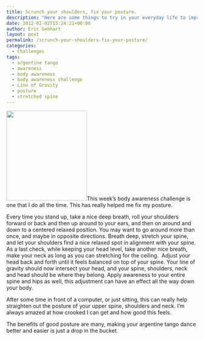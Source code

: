 ```yaml
---
title: Scrunch your shoulders, fix your posture.
description: "Here are some things to try in your everyday life to improve your posture"
date: 2012-02-02T15:24:21+00:00
author: Eric Gebhart
layout: post
permalink: /scrunch-your-shoulders-fix-your-posture/
categories:
  - Challenges
tags:
  - argentine tango
  - awareness
  - body awareness
  - body awareness challenge
  - Line of Gravity
  - posture
  - stretched spine
---
```

[<img class="alignleft size-full wp-image-34460" title="body_awareness_challenges" alt="" src="http://tangobreath.com/wp-content/uploads/2012/01/body_awareness_challenges.jpeg" width="212" height="237" />](http://tangobreath.com/wp-content/uploads/2012/01/body_awareness_challenges.jpeg)This week&#8217;s body awareness challenge is one that I do all the time. This has really helped me fix my posture.

<!--more-->

Every time you stand up, take a nice deep breath, roll your shoulders forward or back and then up around to your ears, and then on around and down to a centered relaxed position. You may want to go around more than once, and maybe in opposite directions. Breath deep, stretch your spine, and let your shoulders find a nice relaxed spot in alignment with your spine. As a last check, while keeping your head level, take another nice breath, make your neck as long as you can stretching for the ceiling.  Adjust your head back and forth until it feels balanced on top of your spine. Your line of gravity should now intersect your head, and your spine, shoulders, neck and head should be where they belong. Apply awareness to your entire spine and hips as well, this adjustment can have an effect all the way down your body.

After some time in front of a computer, or just sitting, this can really help straighten out the posture of your upper spine, shoulders and neck. I&#8217;m always amazed at how crooked I can get and how good this feels.

The benefits of good posture are many, making your argentine tango dance better and easier is just a drop in the bucket.
